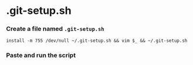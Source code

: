 # .git-setup.sh

### Create a file named `.git-setup.sh`

```shell
install -m 755 /dev/null ~/.git-setup.sh && vim $_ && ~/.git-setup.sh
```

### Paste and run the script

